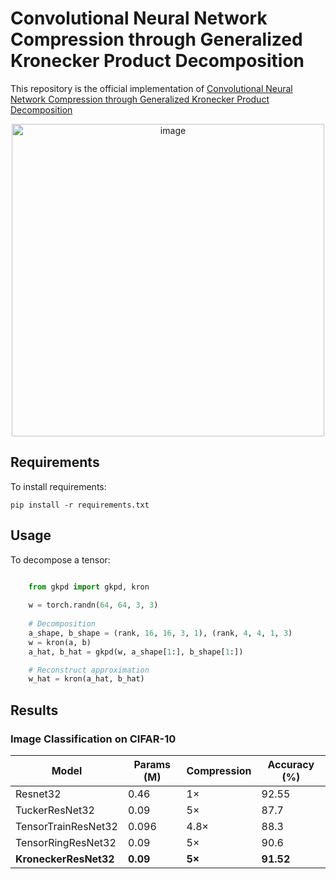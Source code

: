 # Convolutional Neural Network Compression through Generalized Kronecker Product Decomposition
This repository is the official implementation of [Convolutional Neural Network Compression through Generalized Kronecker Product Decomposition](https://arxiv.org/abs/2109.14710)

<p align="center">
<img width="500" alt="image" src="https://user-images.githubusercontent.com/44987843/219804868-365e1625-c5a7-4c3f-b8eb-ec05776f6608.png">
</p>

## Requirements

To install requirements:

```setup
pip install -r requirements.txt
```

## Usage

To decompose a tensor:

```python

    from gkpd import gkpd, kron
    
    w = torch.randn(64, 64, 3, 3)
    
    # Decomposition
    a_shape, b_shape = (rank, 16, 16, 3, 1), (rank, 4, 4, 1, 3)
    w = kron(a, b)
    a_hat, b_hat = gkpd(w, a_shape[1:], b_shape[1:])

    # Reconstruct approximation
    w_hat = kron(a_hat, b_hat)
```


## Results

### Image Classification on CIFAR-10

Model | Params (M) | Compression   | Accuracy (%)
------------- | ------------- |---------------| ------------- |
Resnet32 | 0.46 | 1× | 92.55
TuckerResNet32 | 0.09 | 5× | 87.7
TensorTrainResNet32 | 0.096 | 4.8× | 88.3
TensorRingResNet32 | 0.09 | 5× | 90.6
**KroneckerResNet32** | **0.09** | **5×** | **91.52**





